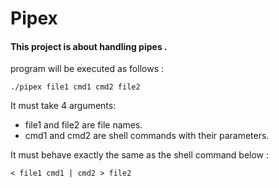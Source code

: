 # Pipex

#### This project is about handling pipes .

<p> program will be executed as follows : </p>

``` 
./pipex file1 cmd1 cmd2 file2

```

<p> It must take 4 arguments: </p>

<ul>
<li>file1 and file2 are file names.</li>
<li>cmd1 and cmd2 are shell commands with their parameters.</li>
</ul>

<p> It must behave exactly the same as the shell command below : </p>

```
< file1 cmd1 | cmd2 > file2
```
